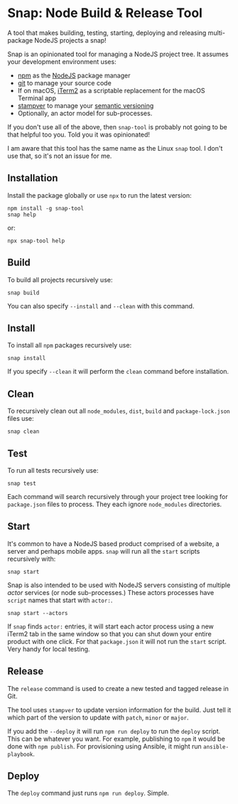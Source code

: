 # Snap: Node Build & Release Tool

A tool that makes building, testing, starting, deploying and releasing multi-package NodeJS projects a snap!

Snap is an opinionated tool for managing a NodeJS project tree. It assumes your development environment uses:

- [npm](http://npmjs.org) as the [NodeJS](http://nodejs.org) package manager
- [git](https://git-scm.com/) to manage your source code
- If on macOS, [iTerm2](https://www.iterm2.com/) as a scriptable replacement for the macOS Terminal app
- [stampver](https://www.npmjs.com/package/stampver) to manage your [semantic versioning](https://semver.org/)
- Optionally, an actor model for sub-processes.

If you don't use all of the above, then `snap-tool` is probably not going to be that helpful too you. Told you it was opinionated!

I am aware that this tool has the same name as the Linux `snap` tool. I don't use that, so it's not an issue for me.

## Installation

Install the package globally or use `npx` to run the latest version:

```
npm install -g snap-tool
snap help
```

or:

```
npx snap-tool help
```

## Build

To build all projects recursively use:

```
snap build
```

You can also specify `--install` and `--clean` with this command.

## Install

To install all `npm` packages recursively use:

```
snap install
```

If you specify `--clean` it will perform the `clean` command before installation.

## Clean

To recursively clean out all `node_modules`, `dist`, `build` and `package-lock.json` files use:

```
snap clean
```

## Test

To run all tests recursively use:

```
snap test
```

Each command will search recursively through your project tree looking for `package.json` files to process. They each ignore `node_modules` directories.

## Start

It's common to have a NodeJS based product comprised of a website, a server and perhaps mobile apps. `snap` will run all the `start` scripts recursively with:

```
snap start
```

Snap is also intended to be used with NodeJS servers consisting of multiple _actor_ services (or node sub-processes.) These actors processes have `script` names that start with `actor:`.

```
snap start --actors
```

If `snap` finds `actor:` entries, it will start each actor process using a new iTerm2 tab in the same window so that you can shut down your entire product with one click. For that `package.json` it will not run the `start` script. Very handy for local testing.

## Release

The `release` command is used to create a new tested and tagged release in Git.

The tool uses `stampver` to update version information for the build. Just tell it which part of the version to update with `patch`, `minor` or `major`.

If you add the `--deploy` it will run `npm run deploy` to run the `deploy` script. This can be whatever you want. For example, publishing to `npm` it would be done with `npm publish`. For provisioning using Ansible, it might run `ansible-playbook`.

## Deploy

The `deploy` command just runs `npm run deploy`. Simple.
